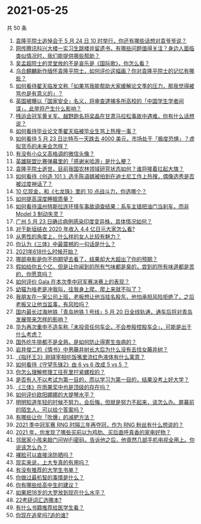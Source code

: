 # 2021-05-25

共 50 条

<!-- BEGIN -->
<!-- 最后更新时间 Tue May 25 2021 00:16:49 GMT+0800 (China Standard Time) -->

1. [袁隆平院士追悼会于 5 月 24 日 10
   时举行，你还有哪些话想对袁爷爷说？](https://www.zhihu.com/question/461057842)
2. [网传腾讯科兴大楼一实习生跳楼并留遗书，有哪些问题值得关注？身边人面临类似情况时，我们能提供哪些帮助？](https://www.zhihu.com/question/460897836)
3. [吴孟超院士的灵堂放的不是哀乐是《国际歌》，你怎么看？](https://www.zhihu.com/question/461144113)
4. [乌合麒麟新作缅怀袁隆平院士，如何评价这幅画？你对袁隆平院士的记忆有哪些？](https://www.zhihu.com/question/460974262)
5. [如何看待翟天临发文称「如果骂我能帮助大家缓解论文季的压力，那我觉得被骂也是有意义的」？](https://www.zhihu.com/question/461072666)
6. [英国被曝以「国家安全」名义，将审查逮捕多所高校的「中国学生学者间谍」，此举将产生什么影响？](https://www.zhihu.com/question/461115877)
7. [残运会冠军黄关军、越野跑名将梁晶在甘肃马拉松事故中遇难，你有什么话想说？](https://www.zhihu.com/question/460968811)
8. [如何看待毕业论文季翟天临被毕业生骂上热搜一事？](https://www.zhihu.com/question/326331691)
9. [如何看待 5 月 23 日比特币一天跌去 4000
   美元，市场处于「极度恐惧」？虚拟货币的未来会怎样？](https://www.zhihu.com/question/461095932)
10. [有没有小众又高格调的微信头像？](https://www.zhihu.com/question/412524633)
11. [英雄联盟比赛弹幕里的「感谢米哈游」是什么梗？](https://www.zhihu.com/question/459465233)
12. [袁隆平院士逝世，目前我国农林领域研究状态如何？谁将接着扛起大旗？](https://www.zhihu.com/question/460815298)
13. [如何看待《创造 101
    》选手陈语嫣被拍到在迪士尼工作上热搜，偶像选秀是否被过度神话了？](https://www.zhihu.com/question/461102674)
14. [10 亿现金，和《七龙珠》里的 10 点战斗力，你选哪个？](https://www.zhihu.com/question/460173231)
15. [如何提高深度睡眠质量？](https://www.zhihu.com/question/21367788)
16. [如何看待温州特斯拉连环撞车事故调查结果：系车主错把油门当刹车，而非 Model 3
    制动失灵？](https://www.zhihu.com/question/460994177)
17. [广州 5 月 23 日确诊病例感染印度变异株，具体情况如何？](https://www.zhihu.com/question/461097419)
18. [对于新垣结衣 2020 年收入 4.4 亿日元大家怎么看?](https://www.zhihu.com/question/460388125)
19. [从男性的角度上，什么样的女人比较有魅力？](https://www.zhihu.com/question/26121881)
20. [你认为《三体》中最震撼的一句话是什么？](https://www.zhihu.com/question/385420567)
21. [2021年618什么时候开始？](https://www.zhihu.com/question/459767961)
22. [哪部电影是你不抱期望去看了，结果却大大超出了你的预期？](https://www.zhihu.com/question/459734628)
23. [假如给你五个亿，但是让你闻到的所有气味都是臭的，尝到的所有味道都是苦的，你愿意吗？](https://www.zhihu.com/question/455732442)
24. [如何评价 Gala 在本次季中冠军赛决赛上的表现？](https://www.zhihu.com/question/461058033)
25. [幼猫为啥老是冲我叫，往我身上爬，爬上来就不叫了？](https://www.zhihu.com/question/460081963)
26. [我朋友在一家公司上班，老板想让他当挂名股东，他怕承担风险拒绝了，之后老板又让他当监事，有风险吗？](https://www.zhihu.com/question/362109964)
27. [国内最长过海地铁「青岛地铁 1 号线」5 月 20
    日全线轨通，通车后将对青岛发展带来怎样的影响？](https://www.zhihu.com/question/460610229)
28. [华为再次重申不造车称「未投资任何车企，不会参股控股车企」，可能是出于什么考虑？](https://www.zhihu.com/question/461125573)
29. [国外吃牛排都不是全熟，是如何防止得寄生虫病的？](https://www.zhihu.com/question/31209119)
30. [岩井俊二的《情书》中男藤井树长大后为什么没有去找女藤井树？](https://www.zhihu.com/question/299839767)
31. [《指环王3》刚铎宰相吃饭嘴里流红色液体有什么寓意？](https://www.zhihu.com/question/353633870)
32. [如何看待《守望先锋2》由 6 vs 6 改成 5 vs 5 ？](https://www.zhihu.com/question/460587592)
33. [你怎么理解修理工往死里拧紧螺栓的？](https://www.zhihu.com/question/330337597)
34. [是否有人不以考试为第一目的，而以学习为第一目的，结果没考上好大学？](https://www.zhihu.com/question/460572682)
35. [《三体》在雨果奖中也是顶级的存在吗？](https://www.zhihu.com/question/375868993)
36. [如何评价欧阳娜娜的大提琴水平？](https://www.zhihu.com/question/24905791)
37. [明明知道年轻的时候不努力，会后悔，但就是努力不起来，该怎么办。屏幕前的陌生人，可以给个答案吗？](https://www.zhihu.com/question/460760077)
38. [有哪些让你「吹爆」的减肥方法？](https://www.zhihu.com/question/345589253)
39. [2021 季中冠军赛 RNG 时隔三年再夺冠，作为 RNG
    粉丝有什么想说的？](https://www.zhihu.com/question/461077796)
40. [2021 年，你发现了哪些买前以为鸡肋、买后直呼真香的家电好物？](https://www.zhihu.com/question/439261537)
41. [邻居家小孩来敲门问WiFi密码，告诉他之后，他竟然几部手机电视全用上。你说该怎么办？](https://www.zhihu.com/question/331281360)
42. [裸脸可以直接涂防晒吗？](https://www.zhihu.com/question/310586987)
43. [现实来说，上大专真的有用吗？](https://www.zhihu.com/question/457474857)
44. [有没有推荐的大学生书单？](https://www.zhihu.com/question/379721912)
45. [你做过最机智的事情是什么？](https://www.zhihu.com/question/21850038)
46. [你有哪些给高中生的建议？](https://www.zhihu.com/question/34684896)
47. [如果把18岁的大罗放到现在什么水平？](https://www.zhihu.com/question/460741575)
48. [22考研词汇选哪本?](https://www.zhihu.com/question/440153505)
49. [有什么书籍推荐给医学生看？](https://www.zhihu.com/question/24346913)
50. [你现在追星吗?追的谁?](https://www.zhihu.com/question/453024585)

<!-- END -->
